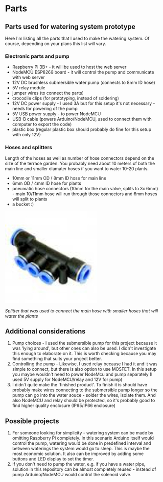 # Parts

## Parts used for watering system prototype
Here I'm listing all the parts that I used to make the watering system. Of course, depending on your plans this list will vary.

### Electronic parts and pump
- Raspberry Pi 3B+ - it will be used to host the web server
- NodeMCU ESP8266 board - it will control the pump and communicate with web server
- 12V DC brushless submersible water pump (connects to 8mm ID hose)
- 5V relay module
- jumper wires (to connect the parts)
- crocodile clips (for prototyping, instead of soldering)
- 12V DC power supply - I used 3A but for this setup it's not necessary - needs for powering of the pump
- 5V USB power supply - to power NodeMCU
- USB-B cable (powers Arduino/NodeMCU, used to connect them with computer to export the code)
- plastic box (regular plastic box should probably do fine for this setup with only 12V)

### Hoses and splitters
Length of the hoses as well as number of hose connectors depend on the size of the terrace garden. You probably need about 10 meters of both the main line and smaller diamater hoses if you want to water 10-20 plants.

- 10mm or 11mm OD / 8mm ID hose for main line
- 6mm OD / 4mm ID hose for plants
- pneumatic hose connectors (10mm for the main valve, splits to 3x 6mm) - main 10/11mm hose will run through those connectors and 6mm hoses will split to plants
- a bucket :)

![Image of used splitter](images/splitter.png)

*Splitter that was used to connect the main hose with smaller hoses that will water the plants*

## Additional considerations
1. Pump choices - I used the submersible pump for this project because it was 'lying around', but other ones can also be used. I didn't investigate this enough to elaborate on it. This is worth checking because you may find something that suits your project better.
2. Controlling the pump - Likewise, I used relay because I had it and it was simple to connect, but there is also option to use MOSFET. In this setup you maybe wouldn't need to power NodeMcu and pump separately (I used 5V supply for NodeMCU/relay and 12V for pump)
3. I didn't quite make the 'finished product'. To finish it is should have probably make wires connecting to the submersible pump longer so the pump can go into the water souce - solder the wires, isolate them. And also NodeMCU and relay should be protected, so it's probably good to find higher quality enclosure (IP65/IP66 enclosure)

## Possible projects
1. For someone looking for simplicity - watering system can be made by omitting Raspberry Pi completely. In this scenario Arduino itself would control the pump, watering would be done in predefined interval and between waterings the system would go to sleep. This is maybe the most economic solution. It also can be improved by adding some buttons and LED display to set the timer.
2. If you don't need to pump the water, e.g. if you have a water pipe, solution in this repository can be almost completely reused - instead of pump Arduino/NodeMCU would control the solenoid valve.
